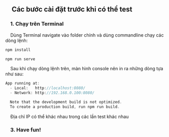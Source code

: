 ## &nbsp;&nbsp;&nbsp;&nbsp;Các bước cài đặt trước khi có thể test

### &nbsp;&nbsp;&nbsp;&nbsp;1. Chạy trên Terminal

&nbsp;&nbsp;&nbsp;&nbsp;Dùng Terminal navigate vào folder chính và dùng commandline chạy các dòng lệnh:
```c
npm install
```
```c
npm run serve
```

&nbsp;&nbsp;&nbsp;&nbsp;Sau khi chạy dòng lệnh trên, màn hình console nên in ra những dòng tựa như sau:
```c
App running at:
  - Local:   http://localhost:8080/
  - Network: http://192.168.0.100:8080/

  Note that the development build is not optimized.
  To create a production build, run npm run build.
```
&nbsp;&nbsp;&nbsp;&nbsp;Địa chỉ IP có thể khác nhau trong các lần test khác nhau

### &nbsp;&nbsp;&nbsp;&nbsp;3. Have fun!